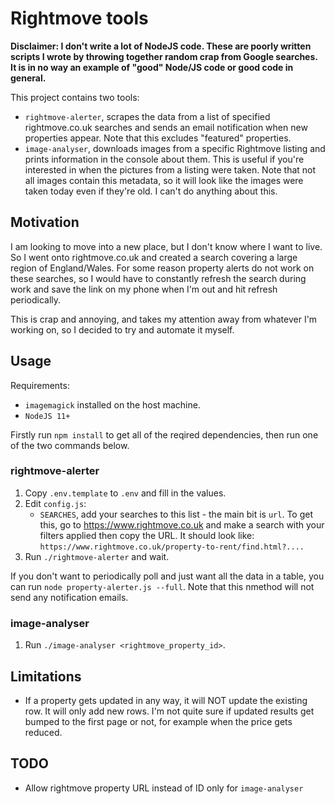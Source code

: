 # Rightmove tools

**Disclaimer: I don't write a lot of NodeJS code. These are poorly written scripts I wrote by throwing together random crap from Google searches. It is in no way an example of "good" Node/JS code or good code in general.**

This project contains two tools:
- `rightmove-alerter`, scrapes the data from a list of specified rightmove.co.uk searches and sends an email notification when new properties appear. Note that this excludes "featured" properties.
- `image-analyser`, downloads images from a specific Rightmove listing and prints information in the console about them. This is useful if you're interested in when the pictures from a listing were taken. Note that not all images contain this metadata, so it will look like the images were taken today even if they're old. I can't do anything about this.

## Motivation

I am looking to move into a new place, but I don't know where I want to live. So I went onto rightmove.co.uk and created a search covering a large
region of England/Wales. For some reason property alerts do not work on these searches, so I would have to constantly refresh the search during work
and save the link on my phone when I'm out and hit refresh periodically.

This is crap and annoying, and takes my attention away from whatever I'm working on, so I decided to try and automate it myself.

## Usage

Requirements:
- `imagemagick` installed on the host machine.
- `NodeJS 11+`

Firstly run `npm install` to get all of the reqired dependencies, then run one of the two commands below.

### rightmove-alerter

1. Copy `.env.template` to `.env` and fill in the values.
2. Edit `config.js`:
	- `SEARCHES`, add your searches to this list - the main bit is `url`. To get this, go to https://www.rightmove.co.uk and make a search with your filters applied then copy the URL. It should look like: `https://www.rightmove.co.uk/property-to-rent/find.html?....`
3. Run `./rightmove-alerter` and wait.

If you don't want to periodically poll and just want all the data in a table, you can run `node property-alerter.js --full`. Note that this nmethod will not send any notification emails.

### image-analyser

1. Run `./image-analyser <rightmove_property_id>`.

## Limitations
- If a property gets updated in any way, it will NOT update the existing row. It will only add new rows. I'm not quite sure if updated results get bumped to the first page or not, for example when the price gets reduced.

## TODO
- Allow rightmove property URL instead of ID only for `image-analyser`